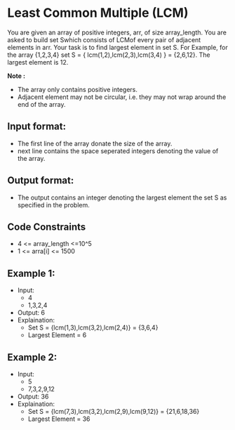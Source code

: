 # Least Common Multiple (LCM)

You are given an array of positive integers, arr, of size array_length. You are asked to build set Swhich consists of LCMof every pair of adjacent elements in arr. Your task is to find largest element in set S.
For Example, for the array {1,2,3,4} set S = { lcm(1,2),lcm(2,3),lcm(3,4) } = {2,6,12}. The largest element is 12.

**Note :**
- The array only contains positive integers.
- Adjacent element may not be circular, i.e. they may not wrap around the end of the array.

## Input format:
- The first line of the array donate the size of the array.
- next line contains the space seperated integers denoting the value of the array.

## Output format:
- The output contains an integer denoting the largest element the set S as specified in the problem.

## Code Constraints
- 4 <= array_length <=10^5
- 1 <= arra[i] <= 1500

## Example 1:
- Input:
  - 4
  - 1,3,2,4
- Output: 6
- Explaination: 
   - Set S = {lcm(1,3),lcm(3,2),lcm(2,4)} = {3,6,4}
   - Largest Element = 6

## Example 2:
- Input:
  - 5
  - 7,3,2,9,12
- Output: 36
- Explaination: 
   - Set S = {lcm(7,3),lcm(3,2),lcm(2,9),lcm(9,12)} = {21,6,18,36}
   - Largest Element = 36
